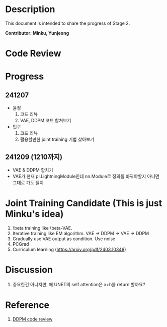 # Description

This document is intended to share the progress of Stage 2.

**Contributor: Minku, Yunjeong**

# Code Review

# Progress

## 241207

- 윤정
    1. 코드 리뷰
    2. VAE, DDPM 코드 합쳐보기
- 민구
    1. 코드 리뷰
    2. 활용할만한 joint training 기법 찾아보기
 
## 241209 (1210까지)

- VAE & DDPM 합치기
- VAE가 현재 pl.LightningModule인데 nn.Module로 정의를 바꿔야할지 아니면 그대로 가도 될지

# Joint Training Candidate (This is just Minku's idea)

1. \beta training like \beta-VAE.
2. Iterative training like EM algorithm. VAE -> DDPM -> VAE -> DDPM
3. Gradually use VAE output as condition. Use noise 
4. PCGrad
5. Curriculum learning (https://arxiv.org/pdf/2403.10348)

# Discussion

1. 중요한건 아니지만, 왜 UNET의 self attention은 x+h를 return 할까요?

# Reference

1. [DDPM code review](https://kyujinpy.tistory.com/123)
   
